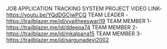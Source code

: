 JOB APPLICATION TRACKING SYSTEM
PROJECT VIDEO LINK-https://youtu.be/YQdDGCjwPCQ
TEAM LEADER - https://trailblazer.me/id/vvaitheeswari19 
TEAM MEMBER 1-https://trailblazer.me/id/ddeepa74
TEAM MEMBER 2-https://trailblazer.me/id/mkalpana15
TEAM MEMBER 3-https://trailblazer.me/id/sargunadevi2002
